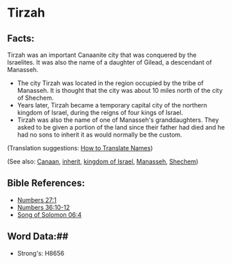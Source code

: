 # Tirzah #

## Facts: ##

Tirzah was an important Canaanite city that was conquered by the Israelites. It was also the name of a daughter of Gilead, a descendant of Manasseh.

* The city Tirzah was located in the region occupied by the tribe of Manasseh. It is thought that the city was about 10 miles north of the city of Shechem.
* Years later, Tirzah became a temporary capital city of the northern kingdom of Israel, during the reigns of four kings of Israel.
* Tirzah was also the name of one of Manasseh's granddaughters. They asked to be given a portion of the land since their father had died and he had no sons to inherit it as would normally be the custom.

(Translation suggestions: [How to Translate Names](rc://en/ta/man/translate/translate-names))

(See also: [Canaan](canaan.md), [inherit](../kt/inherit.md), [kingdom of Israel](kingdomofisrael.md), [Manasseh](manasseh.md), [Shechem](shechem.md))

## Bible References: ##

* [Numbers 27:1](rc://en/tn/help/num/27/01)
* [Numbers 36:10-12](rc://en/tn/help/num/36/10)
* [Song of Solomon 06:4](rc://en/tn/help/sng/06/04)

## Word Data:##

* Strong's: H8656
